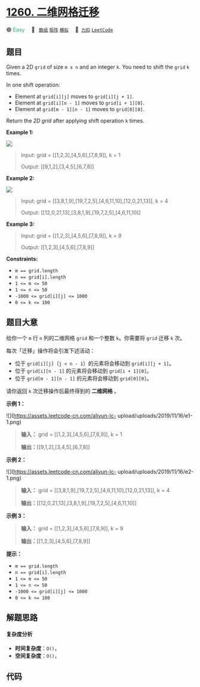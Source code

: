 # [1260. 二维网格迁移](https://2xiao.github.io/leetcode-js/problem/1260.html)

🟢 <font color=#15bd66>Easy</font>&emsp; 🔖&ensp; [`数组`](/tag/array.md) [`矩阵`](/tag/matrix.md) [`模拟`](/tag/simulation.md)&emsp; 🔗&ensp;[`力扣`](https://leetcode.cn/problems/shift-2d-grid) [`LeetCode`](https://leetcode.com/problems/shift-2d-grid)

## 题目

Given a 2D `grid` of size `m x n` and an integer `k`. You need to shift the
`grid` `k` times.

In one shift operation:

  * Element at `grid[i][j]` moves to `grid[i][j + 1]`.
  * Element at `grid[i][n - 1]` moves to `grid[i + 1][0]`.
  * Element at `grid[m - 1][n - 1]` moves to `grid[0][0]`.

Return the _2D grid_ after applying shift operation `k` times.



**Example 1:**

![](https://assets.leetcode.com/uploads/2019/11/05/e1.png)

> Input: grid = [[1,2,3],[4,5,6],[7,8,9]], k = 1
> 
> Output: [[9,1,2],[3,4,5],[6,7,8]]

**Example 2:**

![](https://assets.leetcode.com/uploads/2019/11/05/e2.png)

> Input: grid = [[3,8,1,9],[19,7,2,5],[4,6,11,10],[12,0,21,13]], k = 4
> 
> Output: [[12,0,21,13],[3,8,1,9],[19,7,2,5],[4,6,11,10]]

**Example 3:**

> Input: grid = [[1,2,3],[4,5,6],[7,8,9]], k = 9
> 
> Output: [[1,2,3],[4,5,6],[7,8,9]]

**Constraints:**

  * `m == grid.length`
  * `n == grid[i].length`
  * `1 <= m <= 50`
  * `1 <= n <= 50`
  * `-1000 <= grid[i][j] <= 1000`
  * `0 <= k <= 100`


## 题目大意

给你一个 `m` 行 `n` 列的二维网格 `grid` 和一个整数 `k`。你需要将 `grid` 迁移 `k` 次。

每次「迁移」操作将会引发下述活动：

  * 位于 `grid[i][j]`（`j < n - 1`）的元素将会移动到 `grid[i][j + 1]`。
  * 位于 `grid[i][n - 1]` 的元素将会移动到 `grid[i + 1][0]`。
  * 位于 `grid[m - 1][n - 1]` 的元素将会移动到 `grid[0][0]`。

请你返回 `k` 次迁移操作后最终得到的 **二维网格** 。



**示例 1：**

![](https://assets.leetcode-cn.com/aliyun-lc-
upload/uploads/2019/11/16/e1-1.png)

> 
> 
> 
> 
> 
> **输入：** grid = [[1,2,3],[4,5,6],[7,8,9]], k = 1
> 
> **输出：**[[9,1,2],[3,4,5],[6,7,8]]
> 
> 

**示例 2：**

![](https://assets.leetcode-cn.com/aliyun-lc-
upload/uploads/2019/11/16/e2-1.png)

> 
> 
> 
> 
> 
> **输入：** grid = [[3,8,1,9],[19,7,2,5],[4,6,11,10],[12,0,21,13]], k = 4
> 
> **输出：**[[12,0,21,13],[3,8,1,9],[19,7,2,5],[4,6,11,10]]
> 
> 

**示例 3：**

> 
> 
> 
> 
> 
> **输入：** grid = [[1,2,3],[4,5,6],[7,8,9]], k = 9
> 
> **输出：**[[1,2,3],[4,5,6],[7,8,9]]
> 
> 



**提示：**

  * `m == grid.length`
  * `n == grid[i].length`
  * `1 <= m <= 50`
  * `1 <= n <= 50`
  * `-1000 <= grid[i][j] <= 1000`
  * `0 <= k <= 100`


## 解题思路

#### 复杂度分析

- **时间复杂度**：`O()`，
- **空间复杂度**：`O()`，

## 代码

```javascript

```